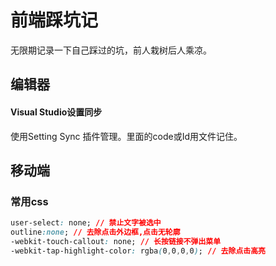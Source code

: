 # 前端踩坑记
无限期记录一下自己踩过的坑，前人栽树后人乘凉。

## 编辑器
#### Visual Studio设置同步
使用Setting Sync 插件管理。里面的code或Id用文件记住。

## 移动端
### 常用css
```css
user-select: none; // 禁止文字被选中
outline:none; // 去除点击外边框,点击无轮廓
-webkit-touch-callout: none; // 长按链接不弹出菜单
-webkit-tap-highlight-color: rgba(0,0,0,0); // 去除点击高亮
```
